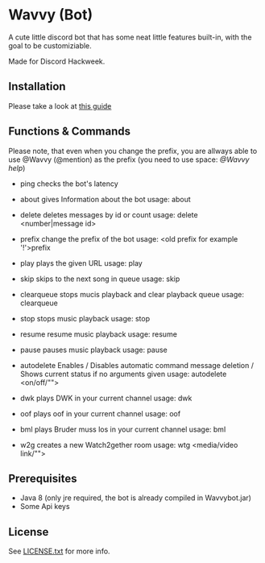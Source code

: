 # Wavvy (Bot)
A cute little discord bot that has some neat little features built-in, with the goal to be customiziable.

Made for Discord Hackweek.

## Installation
Please take a look at [this guide](https://github.com/flexusma/Wavvy/wiki)

## Functions & Commands

Please note, that even when you change the prefix, you are allways able to use @Wavvy (@mention) as the prefix (you need to use space:  *@Wavvy help*)

* ping
checks the bot's latency

* about
gives Information about the bot
usage: <prefix>about
  
* delete
deletes messages by id or count
usage: <prefix>delete <number|message id>
  
* prefix
change the prefix of the bot
usage: <old prefix for example '!'>prefix <new prefix>
  
* play
plays the given URL
usage: <prefix>play <url>
  
* skip
skips to the next song in queue
usage: <prefix>skip
  
* clearqueue
stops mucis playback and clear playback queue
usage: <prefix>clearqueue
  
* stop
stops music playback
usage: <prefix>stop
  
* resume
resume music playback
usage: <prefix>resume
  
* pause
pauses music playback
usage: <prefix>pause
  
* autodelete
Enables / Disables automatic command message deletion / Shows current status if no arguments given
usage: <prefix>autodelete <on/off/"">
  
* dwk
plays DWK in your current channel
usage: <prefix>dwk
  
* oof
plays oof in your current channel
usage: <prefix>oof

* bml
plays Bruder muss los in your current channel
usage: <prefix>bml
  
* w2g
creates a new Watch2gether room
usage: <prefix>wtg <media/video link/"">

## Prerequisites
- Java 8 (only jre required, the bot is already compiled in Wavvybot.jar)
- Some Api keys

## License
See [LICENSE.txt](https://github.com/Flexusma/Wavvy/blob/master/LICENSE) for more info.
